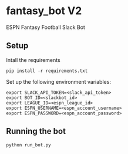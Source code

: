 fantasy_bot V2
===========
ESPN Fantasy Football Slack Bot

Setup
---------------
Intall the requirements
```
pip install -r requirements.txt
```

Set up the following environment variables:
```
export SLACK_API_TOKEN=<slack_api_token>
export BOT_ID=<slackbot_id>
export LEAGUE_ID=<espn_league_id>
export ESPN_USERNAME=<espn_account_username>
export ESPN_PASSWORD=<espn_account_password>
```

Running the bot
---------------
```
python run_bot.py
```
